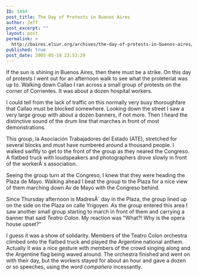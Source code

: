 ```yaml
---
ID: 1494
post_title: The Day of Protests in Buenos Aires
author: Jeff
post_excerpt: ""
layout: post
permalink: >
  http://baires.elsur.org/archives/the-day-of-protests-in-buenos-aires/
published: true
post_date: 2005-05-19 23:53:29
---
```

If the sun is shining in Buenos Aires, then there must be a strike. On this day of protests I went out for an afternoon walk to see what the proleteriat was up to. Walking down Callao I ran across a small group of protests on the corner of Corrientes. It was about a dozen hospital workers.

I could tell from the lack of traffic on this normally very busy thoroughfare that Callao must be blocked somewhere. Looking down the street I saw a very large group with about a dozen banners, if not more. Then I heard the distinctive sound of the drum line that marches in front of most demonstrations. 

This group, la Asociación Trabajadores del Estado (ATE),  stretched for several blocks and must have numbered around a thousand people.  I walked swiftly to get to the front of the group as they neared the Congreso. A flatbed truck with loudspeakers and photographers drove slowly in front of the workerÂ´s association. 

Seeing the group turn at the Congreso, I knew that they were heading the Plaza de Mayo. Walking ahead I beat the group to the Plaza for a nice view of them marching down Av de Mayo with the Congreso behind.

Since Thursday afternoon is MadresÂ´ day in the Plaza, the group lined up on the side on the Plaza on calle Yrigoyen. As the group entered this area I saw another small group starting to march in front of them and carrying a banner that said <em>Teatro Colon</em>. My reaction was "What?! Why is the opera house upset?" 

I guess it was a show of solidarity. Members of the Teatro Colon orchestra climbed onto the flatbed truck and played the Argentine national anthem. Actually it was a nice gesture with members of the crowd singing along and the Argentine flag being waved around. The orchestra finished and went on with their day, but the workers stayed for about an hour and gave a dozen or so speeches, using the word <em>compa&#241;ero</em>  incessantly.